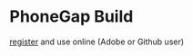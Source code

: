 # PhoneGap Build

[register](https://build.phonegap.com/apps) and use online (Adobe or Github user)



